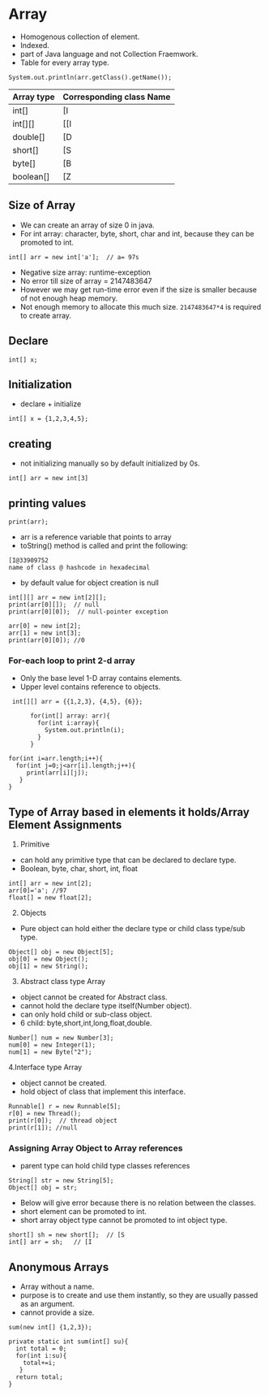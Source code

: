 # Array
- Homogenous collection of element.
- Indexed.
- part of Java language and not Collection Fraemwork.
- Table for every array type.

```
System.out.println(arr.getClass().getName());
```
| Array type | Corresponding class Name|
|----------|-----------|
| int[] | [I|
|int[][]|[[I|
| double[]|[D|
|short[]|[S|
|byte[]|[B|
|boolean[]|[Z|

## Size of Array
- We can create an array of size 0 in java.
- For int array: character, byte, short, char and int, because they can be promoted to int.
```
int[] arr = new int['a'];  // a= 97s
```
- Negative size array: runtime-exception
- No error till size of array = 2147483647
- However we may get run-time error even if the size is smaller because of not enough heap memory.
- Not enough memory to allocate this much size. ```2147483647*4``` is required to create array. 

## Declare
```
int[] x;
```

## Initialization
- declare + initialize
```
int[] x = {1,2,3,4,5};
```

## creating
- not initializing manually so by default initialized by 0s.
```
int[] arr = new int[3]
```

## printing values
```
print(arr);
```
- arr is a reference variable that points to array
- toString() method is called and print the following:
```
[I@33909752
name of class @ hashcode in hexadecimal
```
- by default value for object creation is null
```
int[][] arr = new int[2][];
print(arr[0][]);  // null
print(arr[0][0]);  // null-pointer exception

arr[0] = new int[2];
arr[1] = new int[3];
print(arr[0][0]); //0
```

### For-each loop to print 2-d array
- Only the base level 1-D array contains elements.
- Upper level contains reference to objects.
```
 int[][] arr = {{1,2,3}, {4,5}, {6}};
      
      for(int[] array: arr){
        for(int i:array){
          System.out.println(i);
        }
      }

for(int i=arr.length;i++){
  for(int j=0;j<arr[i].length;j++){
     print(arr[i][j]);
   }
}
```
## Type of Array based in elements it holds/Array Element Assignments
1. Primitive
- can hold any primitive type that can be declared to declare type.
- Boolean, byte, char, short, int, float
```
int[] arr = new int[2];
arr[0]='a'; //97
float[] = new float[2];
```
2. Objects
- Pure object can hold either the declare type or child class type/sub type.
```
Object[] obj = new Object[5];
obj[0] = new Object();
obj[1] = new String();
```
3. Abstract class type Array
- object cannot be created for Abstract class.
- cannot hold the declare type itself(Number object).
- can only hold child or sub-class object.
- 6 child: byte,short,int,long,float,double.
```
Number[] num = new Number[3];
num[0] = new Integer(1);
num[1] = new Byte("2");
```
4.Interface type Array
- object cannot be created.
- hold object of class that implement this interface.
```
Runnable[] r = new Runnable[5];
r[0] = new Thread();
print(r[0]);  // thread object
print(r[1]); //null
```

### Assigning Array Object to Array references
- parent type can hold child type classes references
```
String[] str = new String[5];
Object[] obj = str;
```
- Below will give error because there is no relation between the classes.
- short element can be promoted to int.
- short array object type cannot be promoted to int object type.
```
short[] sh = new short[];  // [S
int[] arr = sh;   // [I
```

## Anonymous Arrays
- Array without a name.
- purpose is to create and use them instantly, so they are usually passed as an argument.
- cannot provide a size.
```
sum(new int[] {1,2,3});

private static int sum(int[] su){
  int total = 0;
  for(int i:su){
	total+=i;
   }
  return total; 
}
```
